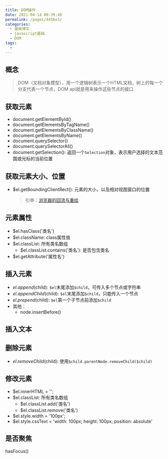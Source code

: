 ```yaml
---
title: DOM操作
date: 2021-04-14 00:39:48
permalink: /pages/4456e3/
categories:
  - 基础博文
  - javascript基础
  - DOM
tags:
  -
---
```


## 概念
> DOM（文档对象模型），用一个逻辑树表示一个HTML文档，树上的每一个分支代表一个节点，DOM api就是用来操作这些节点的接口
## 获取元素
  + document.getElementById()
  + document.getElementsByTagName()
  + document.getElementsByClassName()
  + document.getElementsByName()
  + document.querySelector()
  + document.querySelectorAll()
  + document.getSelection(): 返回一个`Selection`对象，表示用户选择的文本范围或光标的当前位置

## 获取元素大小、位置
  + $el.getBoundingClientRect(): 元素的大小，以及相对视图窗口的位置
    > 引申：[浏览器的回流与重绘](/pages/7337cb/)


## 元素属性
  + $el.hasClass('类名')
  + $el.className: class属性值
  + $el.classList: 所有类名数组
    + $el.classList.contains('类名'): 是否包含类名
  + $el.getAttribute('属性名')


## 插入元素
  + $el.append($child): `$el`末尾添加`$child`，可传入多个节点或字符串
  + $el.appendChild($child): `$el`末尾添加`$child`，只能传入一个节点
  + $el.prepend($child): `$el`第一个子节点前添加`$child`
  + 其他：
    + node.insertBefore()


## 插入文本


## 删除元素
  + $el.removeChild($child): 使用`$child.parentNode.removeChild($child)`


## 修改元素
  + $el.innerHTML = '';
  + $el.classList: 所有类名数组
    + $el.classList.add('类名')
    + $el.classList.remove('类名')
  + $el.style.width = '100px';
  + $el.style.cssText = 'width: 100px; height: 100px; position: absolute'


## 是否聚焦
hasFocus()


